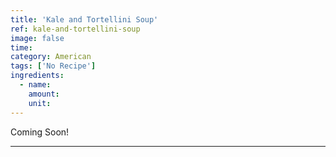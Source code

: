 ```yaml
---
title: 'Kale and Tortellini Soup'
ref: kale-and-tortellini-soup
image: false
time: 
category: American
tags: ['No Recipe']
ingredients:
  - name: 
    amount: 
    unit: 
---
```


Coming Soon!

---

